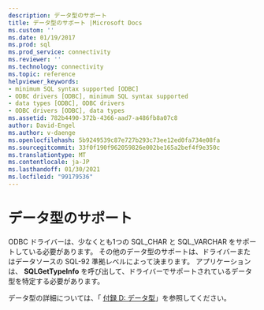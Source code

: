 ```yaml
---
description: データ型のサポート
title: データ型のサポート |Microsoft Docs
ms.custom: ''
ms.date: 01/19/2017
ms.prod: sql
ms.prod_service: connectivity
ms.reviewer: ''
ms.technology: connectivity
ms.topic: reference
helpviewer_keywords:
- minimum SQL syntax supported [ODBC]
- ODBC drivers [ODBC], minimum SQL syntax supported
- data types [ODBC], ODBC drivers
- ODBC drivers [ODBC], data types
ms.assetid: 782b4490-372b-4366-aad7-a486fb8a07c8
author: David-Engel
ms.author: v-daenge
ms.openlocfilehash: 5b9249539c87e727b293c73ee12ed0fa734e08fa
ms.sourcegitcommit: 33f0f190f962059826e002be165a2bef4f9e350c
ms.translationtype: MT
ms.contentlocale: ja-JP
ms.lasthandoff: 01/30/2021
ms.locfileid: "99179536"
---
```

# <a name="data-type-support"></a>データ型のサポート
ODBC ドライバーは、少なくとも1つの SQL_CHAR と SQL_VARCHAR をサポートしている必要があります。 その他のデータ型のサポートは、ドライバーまたはデータソースの SQL-92 準拠レベルによって決まります。 アプリケーションは、 **SQLGetTypeInfo** を呼び出して、ドライバーでサポートされているデータ型を特定する必要があります。  
  
 データ型の詳細については、「 [付録 D: データ型](../../../odbc/reference/appendixes/appendix-d-data-types.md)」を参照してください。
